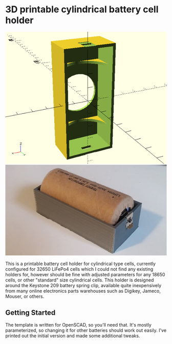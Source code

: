 # 3D printable cylindrical battery cell holder

![holder-rendering](battery_holder.png)
![holder-printed](printed_holder.png)

This is a printable battery cell holder for cylindrical type cells, currently configured for 32650 LiFePo4 cells which I could not find any existing holders for, however should be fine with adjusted parameters for any 18650 cells, or other "standard" size cylindrical cells. This holder is designed around the Keystone 209 battery spring clip, available quite inexpensively from many online electronics parts warehouses such as Digikey, Jameco, Mouser, or others.

## Getting Started

The template is written for OpenSCAD, so you'll need that. It's mostly parameterized, so changing it for other batteries should work out easily. I've printed out the initial version and made some additional tweaks.

